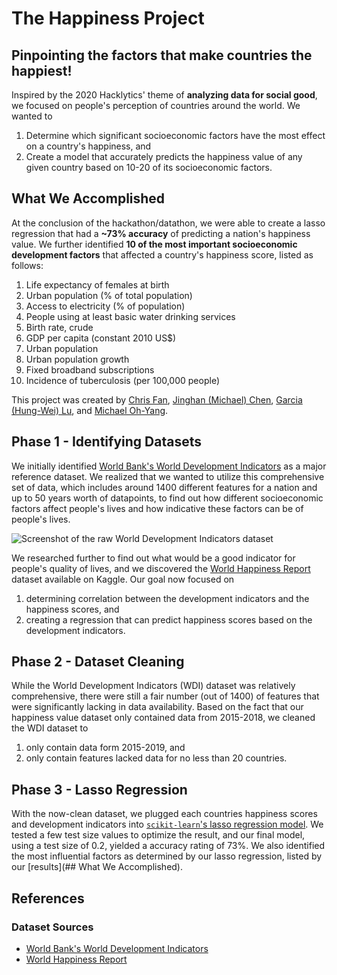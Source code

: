 # The Happiness Project

## Pinpointing the factors that make countries the happiest!
Inspired by the 2020 Hacklytics' theme of **analyzing data for social good**, we focused on people's perception of countries around the world. We wanted to
1. Determine which significant socioeconomic factors have the most effect on a country's happiness, and
2. Create a model that accurately predicts the happiness value of any given country based on 10-20 of its socioeconomic factors. 

## What We Accomplished
At the conclusion of the hackathon/datathon, we were able to create a lasso regression that had a **~73% accuracy** of predicting a nation's happiness value. We further identified **10 of the most important socioeconomic development factors** that affected a country's happiness score, listed as follows:
1. Life expectancy of females at birth
2. Urban population (% of total population)
3. Access to electricity (% of population)
4. People using at least basic water drinking services
5. Birth rate, crude
6. GDP per capita (constant 2010 US$)
7. Urban population
8. Urban population growth
9. Fixed broadband subscriptions
10. Incidence of tuberculosis (per 100,000 people)

This project was created by [Chris Fan](github.com/chrisfence), [Jinghan (Michael) Chen](github.com/Michaelchen1116), [Garcia (Hung-Wei) Lu](github.com/gargargargar), and [Michael Oh-Yang](github.com/michaelohyang).

## Phase 1 - Identifying Datasets

We initially identified [World Bank's World Development Indicators](https://datacatalog.worldbank.org/dataset/world-development-indicators) as a major reference dataset. We realized that we wanted to utilize this comprehensive set of data, which includes around 1400 different features for a nation and up to 50 years worth of datapoints, to find out how different socioeconomic factors affect people's lives and how indicative these factors can be of people's lives.

![Screenshot of the raw World Development Indicators dataset](https://imgur.com/8nwhtxN)

We researched further to find out what would be a good indicator for people's quality of lives, and we discovered the [World Happiness Report](https://www.kaggle.com/unsdsn/world-happiness) dataset available on Kaggle. Our goal now focused on
1. determining correlation between the development indicators and the happiness scores, and
2. creating a regression that can predict happiness scores based on the development indicators.

## Phase 2 - Dataset Cleaning
While the World Development Indicators (WDI) dataset was relatively comprehensive, there were still a fair number (out of 1400) of features that were significantly lacking in data availability. Based on the fact that our happiness value dataset only contained data from 2015-2018, we cleaned the WDI dataset to
1. only contain data form 2015-2019, and
2. only contain features lacked data for no less than 20 countries.


## Phase 3 - Lasso Regression
With the now-clean dataset, we plugged each countries happiness scores and development indicators into [`scikit-learn`'s lasso regression model](https://scikit-learn.org/stable/modules/generated/sklearn.linear_model.Lasso.html). We tested a few test size values to optimize the result, and our final model, using a test size of 0.2, yielded a accuracy rating of 73%. We also identified the most influential factors as determined by our lasso regression, listed by our [results](## What We Accomplished).

## References

### Dataset Sources
- [World Bank's World Development Indicators](https://datacatalog.worldbank.org/dataset/world-development-indicators)
- [World Happiness Report](https://www.kaggle.com/unsdsn/world-happiness)
